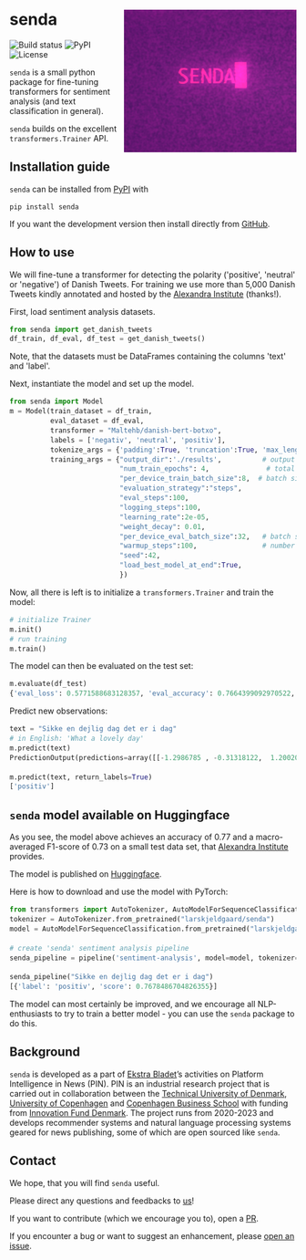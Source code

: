 # senda <img src="logo.png" align="right" height=250/>

![Build status](https://github.com/ebanalyse/senda/workflows/build/badge.svg)
![PyPI](https://img.shields.io/pypi/v/senda.svg)
![License](https://img.shields.io/badge/license-MIT-blue.svg)

`senda` is a small python package for fine-tuning transformers for 
sentiment analysis (and text classification in general).

`senda` builds on the excellent `transformers.Trainer` API.

## Installation guide
`senda` can be installed from [PyPI](https://pypi.org/project/senda/) with 

```
pip install senda
```

If you want the development version then install directly from [GitHub](https://github.com/ebanalyse/senda).

## How to use

We will fine-tune a transformer for detecting the polarity ('positive', 'neutral' or 'negative')
of Danish Tweets. For training we use more than 5,000 Danish Tweets kindly annotated
and hosted by the [Alexandra Institute](https://github.com/alexandrainst/danlp/blob/master/docs/docs/datasets.md#twitter-sentiment) (thanks!).

First, load sentiment analysis datasets.

```python
from senda import get_danish_tweets
df_train, df_eval, df_test = get_danish_tweets()
```
Note, that the datasets must be DataFrames containing the columns 'text' and 'label'.

Next, instantiate the model and set up the model.

```python
from senda import Model
m = Model(train_dataset = df_train, 
          eval_dataset = df_eval,
          transformer = "Maltehb/danish-bert-botxo",
          labels = ['negativ', 'neutral', 'positiv'],
          tokenize_args = {'padding':True, 'truncation':True, 'max_length':512},
          training_args = {"output_dir":'./results',          # output directory
                           "num_train_epochs": 4,              # total # of training epochs
                           "per_device_train_batch_size":8,  # batch size per device during training
                           "evaluation_strategy":"steps",
                           "eval_steps":100,
                           "logging_steps":100,
                           "learning_rate":2e-05,
                           "weight_decay": 0.01,
                           "per_device_eval_batch_size":32,   # batch size for evaluation
                           "warmup_steps":100,                # number of warmup steps for learning rate scheduler
                           "seed":42,
                           "load_best_model_at_end":True,
                           })
```

Now, all there is left is to initialize a `transformers.Trainer` and 
train the model:

```python
# initialize Trainer
m.init()
# run training
m.train()
```

The model can then be evaluated on the test set:

```python
m.evaluate(df_test)
{'eval_loss': 0.5771588683128357, 'eval_accuracy': 0.7664399092970522, 'eval_f1': 0.7290485787279956, 'eval_runtime': 4.2016, 'eval_samples_per_second': 104.959}
```

Predict new observations:

```python
text = "Sikke en dejlig dag det er i dag"
# in English: 'What a lovely day'
m.predict(text)
PredictionOutput(predictions=array([[-1.2986785 , -0.31318122,  1.2002046 ]], dtype=float32), label_ids=array([0]), metrics={'test_loss': 2.7630457878112793, 'test_accuracy': 0.0, 'test_f1': 0.0, 'test_runtime': 0.07, 'test_samples_per_second': 14.281})

m.predict(text, return_labels=True)
['positiv']
```

## `senda` model available on Huggingface

As you see, the model above achieves an accuracy of 0.77 and a macro-averaged F1-score of 0.73 on a small test data set, that [Alexandra Institute](https://github.com/alexandrainst/danlp/blob/master/docs/docs/datasets.md#twitter-sentiment) provides.

The model is published on [Huggingface](https://huggingface.co/larskjeldgaard/senda).

Here is how to download and use the model with PyTorch:

```python
from transformers import AutoTokenizer, AutoModelForSequenceClassification, pipeline
tokenizer = AutoTokenizer.from_pretrained("larskjeldgaard/senda")
model = AutoModelForSequenceClassification.from_pretrained("larskjeldgaard/senda")

# create 'senda' sentiment analysis pipeline 
senda_pipeline = pipeline('sentiment-analysis', model=model, tokenizer=tokenizer)

senda_pipeline("Sikke en dejlig dag det er i dag")
[{'label': 'positiv', 'score': 0.7678486704826355}]
```

The model can most certainly be improved, and we encourage all NLP-enthusiasts to try to train a better model - you can use the `senda` package to do this.

## Background
`senda` is developed as a part of [Ekstra Bladet](https://ekstrabladet.dk/)’s activities on Platform Intelligence in News (PIN). PIN is an industrial research project that is carried out in collaboration between the [Technical University of Denmark](https://www.dtu.dk/), [University of Copenhagen](https://www.ku.dk/) and [Copenhagen Business School](https://www.cbs.dk/) with funding from [Innovation Fund Denmark](https://innovationsfonden.dk/). The project runs from 2020-2023 and develops recommender systems and natural language processing systems geared for news publishing, some of which are open sourced like `senda`.

## Contact
We hope, that you will find `senda` useful.

Please direct any questions and feedbacks to
[us](mailto:lars.kjeldgaard@eb.dk)!

If you want to contribute (which we encourage you to), open a
[PR](https://github.com/ebanalyse/senda/pulls).

If you encounter a bug or want to suggest an enhancement, please 
[open an issue](https://github.com/ebanalyse/senda/issues).
